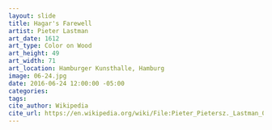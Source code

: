 ```yaml
---
layout: slide
title: Hagar's Farewell
artist: Pieter Lastman
art_date: 1612
art_type: Color on Wood
art_height: 49
art_width: 71
art_location: Hamburger Kunsthalle, Hamburg
image: 06-24.jpg
date: 2016-06-24 12:00:00 -05:00
categories:
tags:
cite_author: Wikipedia
cite_url: https://en.wikipedia.org/wiki/File:Pieter_Pietersz._Lastman_001.jpg
---
```

